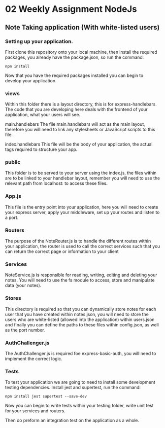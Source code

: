# 02 Weekly Assignment NodeJs

## Note Taking application (With white-listed users)

### Setting up your application.

First clone this repository onto your local machine, then install the required packages, you already have the package.json, so run the command:

```
npm install
```

Now that you have the required packages installed you can begin to develop your application.

### views

Within this folder there is a layout directory, this is for express-handlebars. The code that you are developing here deals with the frontend of your application, what your users will see.

main.handlebars
The file main.handlebars will act as the main layout, therefore you will need to link any stylesheets or JavaScript scripts to this file.

index.handlebars
This file will be the body of your application, the actual tags required to structure your app.

### public

This folder is to be served to your server using the index.js, the files within are to be linked to your handlebar layout, remember you will need to use the relevant path from localhost:<port-number> to access these files.

### App.js

This file is the entry point into your application, here you will need to create your express server, apply your middleware, set up your routes and listen to a port.

### Routers

The purpose of the NoteRouter.js is to handle the different routes within your application, the router is used to call the correct services such that you can return the correct page or information to your client

### Services

NoteService.js is responsible for reading, writing, editing and deleting your notes. You will need to use the fs module to access, store and manipulate data (your notes).

### Stores

This directory is required so that you can dynamically store notes for each user that you have created within notes.json, you will need to store the users who are white-listed (allowed into the application) within users.json and finally you can define the paths to these files within config.json, as well as the port number.

### AuthChallenger.js

The AuthChallenger.js is required foe express-basic-auth, you will need to implement the correct logic.

### Tests

To test your application we are going to need to install some development testing dependencies. Install jest and supertest, run the command:

```
npm install jest supertest --save-dev
```

Now you can begin to write tests within your testing folder, write unit test for your services and routers.

Then do preform an integration test on the application as a whole.
